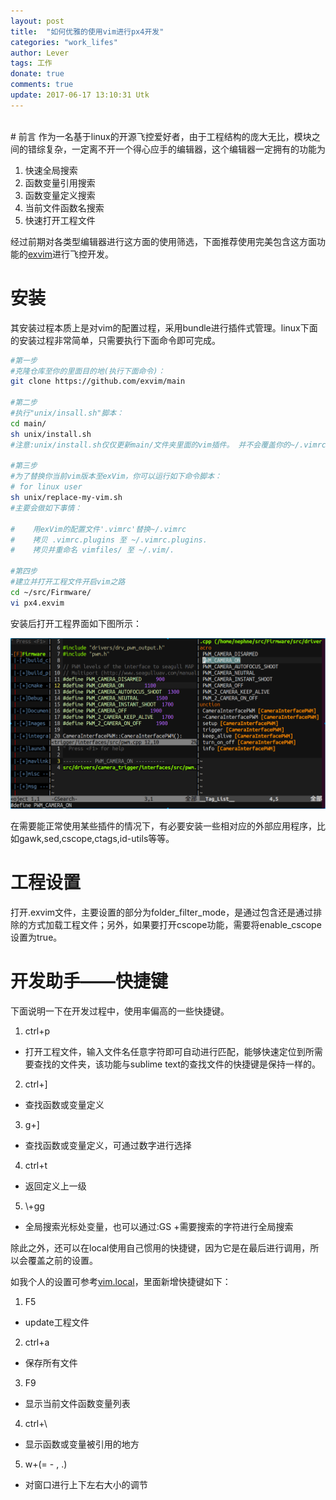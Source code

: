 ```yaml
---
layout: post
title:  "如何优雅的使用vim进行px4开发"
categories: "work_lifes"
author: Lever
tags: 工作
donate: true
comments: true
update: 2017-06-17 13:10:31 Utk
---
```

<br>
# 前言
作为一名基于linux的开源飞控爱好者，由于工程结构的庞大无比，模块之间的错综复杂，一定离不开一个得心应手的编辑器，这个编辑器一定拥有的功能为

1. 快速全局搜索
2. 函数变量引用搜索
3. 函数变量定义搜索
4. 当前文件函数名搜索
5. 快速打开工程文件

经过前期对各类型编辑器进行这方面的使用筛选，下面推荐使用完美包含这方面功能的[exvim](https://exvim.github.io)进行飞控开发。

<!--more-->
# 安装
其安装过程本质上是对vim的配置过程，采用bundle进行插件式管理。linux下面的安装过程非常简单，只需要执行下面命令即可完成。

```sh
#第一步
#克隆仓库至你的里面目的地(执行下面命令)：
git clone https://github.com/exvim/main

#第二步
#执行"unix/insall.sh"脚本：
cd main/
sh unix/install.sh
#注意:unix/install.sh仅仅更新main/文件夹里面的vim插件。 并不会覆盖你的~/.vimrc,~/.vim/，不用担心哦！

#第三步
#为了替换你当前vim版本至exVim，你可以运行如下命令脚本：
# for linux user
sh unix/replace-my-vim.sh
#主要会做如下事情：

#    用exVim的配置文件'.vimrc'替换~/.vimrc
#    拷贝 .vimrc.plugins 至 ~/.vimrc.plugins.
#    拷贝并重命名 vimfiles/ 至 ~/.vim/.

#第四步
#建立并打开工程文件开启vim之路
cd ~/src/Firmware/
vi px4.exvim
```
安装后打开工程界面如下图所示：

<img src="/images/myvim.png">

在需要能正常使用某些插件的情况下，有必要安装一些相对应的外部应用程序，比如gawk,sed,cscope,ctags,id-utils等等。

# 工程设置
打开.exvim文件，主要设置的部分为folder_filter_mode，是通过包含还是通过排除的方式加载工程文件；另外，如果要打开cscope功能，需要将enable_cscope设置为true。

# 开发助手——快捷键
下面说明一下在开发过程中，使用率偏高的一些快捷键。

1. ctrl+p
  - 打开工程文件，输入文件名任意字符即可自动进行匹配，能够快速定位到所需要查找的文件夹，该功能与sublime text的查找文件的快捷键是保持一样的。
2. ctrl+]
  - 查找函数或变量定义
3. g+]
  - 查找函数或变量定义，可通过数字进行选择
4. ctrl+t
  - 返回定义上一级
5. \\+gg
  - 全局搜索光标处变量，也可以通过:GS +需要搜索的字符进行全局搜索

除此之外，还可以在local使用自己惯用的快捷键，因为它是在最后进行调用，所以会覆盖之前的设置。

如我个人的设置可参考[vim.local](https://github.com/nephen/vim.local/blob/master/vimrc.local)，里面新增快捷键如下：

1. F5
  - update工程文件
2. ctrl+a
  - 保存所有文件
3. F9
  - 显示当前文件函数变量列表
4. ctrl+\\
  - 显示函数或变量被引用的地方
5. w+(= - , .)
  - 对窗口进行上下左右大小的调节
